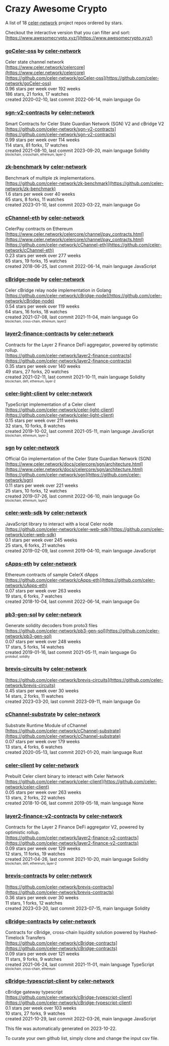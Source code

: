 # Crazy Awesome Crypto
A list of 18 [celer-network](https://github.com/celer-network) project repos ordered by stars.  

Checkout the interactive version that you can filter and sort: 
[https://www.awesomecrypto.xyz/](https://www.awesomecrypto.xyz/)  


### [goCeler-oss](https://github.com/celer-network/goCeler-oss) by [celer-network](https://github.com/celer-network)  
Celer state channel network  
[https://www.celer.network/celercore](https://www.celer.network/celercore)  
[https://github.com/celer-network/goCeler-oss](https://github.com/celer-network/goCeler-oss)  
0.96 stars per week over 192 weeks  
186 stars, 21 forks, 17 watches  
created 2020-02-10, last commit 2022-06-14, main language Go  


### [sgn-v2-contracts](https://github.com/celer-network/sgn-v2-contracts) by [celer-network](https://github.com/celer-network)  
Smart Contracts for Celer State Guardian Network (SGN) V2 and cBridge V2  
[https://github.com/celer-network/sgn-v2-contracts](https://github.com/celer-network/sgn-v2-contracts)  
0.99 stars per week over 114 weeks  
114 stars, 81 forks, 17 watches  
created 2021-08-10, last commit 2023-09-20, main language Solidity  
<sub><sup>blockchain, crosschain, ethereum, layer-2</sup></sub>


### [zk-benchmark](https://github.com/celer-network/zk-benchmark) by [celer-network](https://github.com/celer-network)  
Benchmark of multiple zk implementations.  
[https://github.com/celer-network/zk-benchmark](https://github.com/celer-network/zk-benchmark)  
1.6 stars per week over 40 weeks  
65 stars, 8 forks, 11 watches  
created 2023-01-10, last commit 2023-03-22, main language Go  


### [cChannel-eth](https://github.com/celer-network/cChannel-eth) by [celer-network](https://github.com/celer-network)  
CelerPay contracts on Ethereum  
[https://www.celer.network/celercore/channel/pay_contracts.html](https://www.celer.network/celercore/channel/pay_contracts.html)  
[https://github.com/celer-network/cChannel-eth](https://github.com/celer-network/cChannel-eth)  
0.23 stars per week over 277 weeks  
65 stars, 19 forks, 15 watches  
created 2018-06-25, last commit 2022-06-14, main language JavaScript  


### [cBridge-node](https://github.com/celer-network/cBridge-node) by [celer-network](https://github.com/celer-network)  
Celer cBridge relay node implementation in Golang  
[https://github.com/celer-network/cBridge-node](https://github.com/celer-network/cBridge-node)  
0.54 stars per week over 119 weeks  
64 stars, 16 forks, 18 watches  
created 2021-07-08, last commit 2021-11-04, main language Go  
<sub><sup>blockchain, cross-chain, ethereum, layer2</sup></sub>


### [layer2-finance-contracts](https://github.com/celer-network/layer2-finance-contracts) by [celer-network](https://github.com/celer-network)  
Contracts for the Layer 2 Finance DeFi aggregator, powered by optimistic rollup.  
[https://github.com/celer-network/layer2-finance-contracts](https://github.com/celer-network/layer2-finance-contracts)  
0.35 stars per week over 140 weeks  
49 stars, 27 forks, 20 watches  
created 2021-02-11, last commit 2021-10-11, main language Solidity  
<sub><sup>blockchain, defi, ethereum, layer-2</sup></sub>


### [celer-light-client](https://github.com/celer-network/celer-light-client) by [celer-network](https://github.com/celer-network)  
TypeScript implementation of a Celer client  
[https://github.com/celer-network/celer-light-client](https://github.com/celer-network/celer-light-client)  
0.15 stars per week over 211 weeks  
32 stars, 10 forks, 8 watches  
created 2019-10-02, last commit 2021-05-11, main language JavaScript  
<sub><sup>blockchain, ethereum, layer-2</sup></sub>


### [sgn](https://github.com/celer-network/sgn) by [celer-network](https://github.com/celer-network)  
Official Go implementation of the Celer State Guardian Network (SGN)  
[https://www.celer.network/docs/celercore/sgn/architecture.html](https://www.celer.network/docs/celercore/sgn/architecture.html)  
[https://github.com/celer-network/sgn](https://github.com/celer-network/sgn)  
0.11 stars per week over 221 weeks  
25 stars, 10 forks, 12 watches  
created 2019-07-26, last commit 2022-06-10, main language Go  
<sub><sup>blockchain, ethereum, layer2</sup></sub>


### [celer-web-sdk](https://github.com/celer-network/celer-web-sdk) by [celer-network](https://github.com/celer-network)  
JavaScript library to interact with a local Celer node  
[https://github.com/celer-network/celer-web-sdk](https://github.com/celer-network/celer-web-sdk)  
0.1 stars per week over 245 weeks  
25 stars, 6 forks, 21 watches  
created 2019-02-09, last commit 2019-04-10, main language JavaScript  


### [cApps-eth](https://github.com/celer-network/cApps-eth) by [celer-network](https://github.com/celer-network)  
Ethereum contracts of sample CelerX dApps  
[https://github.com/celer-network/cApps-eth](https://github.com/celer-network/cApps-eth)  
0.07 stars per week over 263 weeks  
19 stars, 6 forks, 7 watches  
created 2018-10-04, last commit 2022-06-14, main language Go  


### [pb3-gen-sol](https://github.com/celer-network/pb3-gen-sol) by [celer-network](https://github.com/celer-network)  
Generate solidity decoders from proto3 files  
[https://github.com/celer-network/pb3-gen-sol](https://github.com/celer-network/pb3-gen-sol)  
0.07 stars per week over 248 weeks  
17 stars, 5 forks, 14 watches  
created 2019-01-16, last commit 2021-05-11, main language Go  
<sub><sup>protobuf, solidity</sup></sub>


### [brevis-circuits](https://github.com/celer-network/brevis-circuits) by [celer-network](https://github.com/celer-network)  
  
[https://github.com/celer-network/brevis-circuits](https://github.com/celer-network/brevis-circuits)  
0.45 stars per week over 30 weeks  
14 stars, 2 forks, 11 watches  
created 2023-03-20, last commit 2023-09-11, main language Go  


### [cChannel-substrate](https://github.com/celer-network/cChannel-substrate) by [celer-network](https://github.com/celer-network)  
Substrate Runtime Module of cChannel  
[https://github.com/celer-network/cChannel-substrate](https://github.com/celer-network/cChannel-substrate)  
0.07 stars per week over 179 weeks  
13 stars, 4 forks, 6 watches  
created 2020-05-13, last commit 2021-01-20, main language Rust  


### [celer-client](https://github.com/celer-network/celer-client) by [celer-network](https://github.com/celer-network)  
Prebuilt Celer client binary to interact with Celer Network  
[https://github.com/celer-network/celer-client](https://github.com/celer-network/celer-client)  
0.05 stars per week over 263 weeks  
13 stars, 2 forks, 22 watches  
created 2018-10-06, last commit 2019-05-18, main language None  


### [layer2-finance-v2-contracts](https://github.com/celer-network/layer2-finance-v2-contracts) by [celer-network](https://github.com/celer-network)  
Contracts for the Layer 2 Finance DeFi aggregator V2, powered by optimistic rollup.  
[https://github.com/celer-network/layer2-finance-v2-contracts](https://github.com/celer-network/layer2-finance-v2-contracts)  
0.09 stars per week over 129 weeks  
12 stars, 11 forks, 19 watches  
created 2021-04-26, last commit 2021-10-20, main language Solidity  
<sub><sup>blockchain, defi, ethererum, layer-2</sup></sub>


### [brevis-contracts](https://github.com/celer-network/brevis-contracts) by [celer-network](https://github.com/celer-network)  
  
[https://github.com/celer-network/brevis-contracts](https://github.com/celer-network/brevis-contracts)  
0.36 stars per week over 30 weeks  
11 stars, 1 forks, 12 watches  
created 2023-03-20, last commit 2023-07-15, main language Solidity  


### [cBridge-contracts](https://github.com/celer-network/cBridge-contracts) by [celer-network](https://github.com/celer-network)  
Contracts for cBridge, cross-chain liquidity solution powered by Hashed-Timelock Transfers  
[https://github.com/celer-network/cBridge-contracts](https://github.com/celer-network/cBridge-contracts)  
0.09 stars per week over 121 weeks  
11 stars, 9 forks, 9 watches  
created 2021-06-24, last commit 2021-11-01, main language TypeScript  
<sub><sup>blockchain, cross-chain, ethereum</sup></sub>


### [cBridge-typescript-client](https://github.com/celer-network/cBridge-typescript-client) by [celer-network](https://github.com/celer-network)  
cBridge gateway typescript  
[https://github.com/celer-network/cBridge-typescript-client](https://github.com/celer-network/cBridge-typescript-client)  
0.1 stars per week over 103 weeks  
10 stars, 27 forks, 9 watches  
created 2021-10-29, last commit 2022-03-26, main language JavaScript  


This file was automatically generated on 2023-10-22.  

To curate your own github list, simply clone and change the input csv file.  